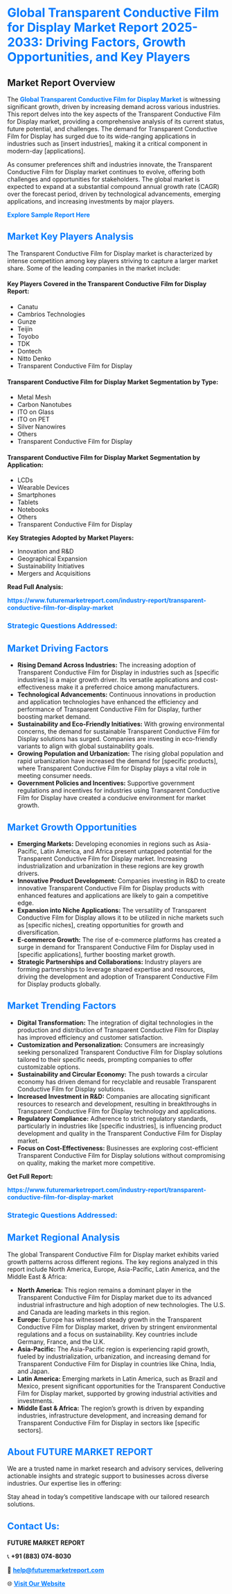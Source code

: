<h1 style="color: #007BFF;">Global Transparent Conductive Film for Display Market Report 2025-2033: Driving Factors, Growth Opportunities, and Key Players</h1>

<section id="overview">
<h2>Market Report Overview</h2>
<p>The <a href="https://www.futuremarketreport.com/industry-report/transparent-conductive-film-for-display-market" style="color: #007BFF; text-decoration: none;"><strong>Global Transparent Conductive Film for Display Market</strong></a> is witnessing significant growth, driven by increasing demand across various industries. This report delves into the key aspects of the Transparent Conductive Film for Display market, providing a comprehensive analysis of its current status, future potential, and challenges. The demand for Transparent Conductive Film for Display has surged due to its wide-ranging applications in industries such as [insert industries], making it a critical component in modern-day [applications].</p>
<p>As consumer preferences shift and industries innovate, the Transparent Conductive Film for Display market continues to evolve, offering both challenges and opportunities for stakeholders. The global market is expected to expand at a substantial compound annual growth rate (CAGR) over the forecast period, driven by technological advancements, emerging applications, and increasing investments by major players.</p>
</section>

<section id="overview">
<p><a href="https://www.futuremarketreport.com/request-sample/reportId=110187" style="color: #007BFF; text-decoration: none;"><strong>Explore Sample Report Here</strong></a></p>
</section>

<section id="key-players">
<h2 style="color: #007BFF;">Market Key Players Analysis</h2>
<p>The Transparent Conductive Film for Display market is characterized by intense competition among key players striving to capture a larger market share. Some of the leading companies in the market include:</p>
<h4>Key Players Covered in the Transparent Conductive Film for Display Report:</h4>
<ul><li>Canatu</li><li>Cambrios Technologies</li><li>Gunze</li><li>Teijin</li><li>Toyobo</li><li>TDK</li><li>Dontech</li><li>Nitto Denko</li><li>Transparent Conductive Film for Display</li></ul>
<h4>Transparent Conductive Film for Display Market Segmentation by Type:</h4>
<ul><li>Metal Mesh</li><li>Carbon Nanotubes</li><li>ITO on Glass</li><li>ITO on PET</li><li>Silver Nanowires</li><li>Others</li><li>Transparent Conductive Film for Display</li></ul>

<h4>Transparent Conductive Film for Display Market Segmentation by Application:</h4>
<ul><li>LCDs</li><li>Wearable Devices</li><li>Smartphones</li><li>Tablets</li><li>Notebooks</li><li>Others</li><li>Transparent Conductive Film for Display</li></ul>
<p><strong>Key Strategies Adopted by Market Players:</strong></p>
<ul>
<li>Innovation and R&D</li>
<li>Geographical Expansion</li>
<li>Sustainability Initiatives</li>
<li>Mergers and Acquisitions</li>
</ul>
</section>

<section>
<p><strong>Read Full Analysis: </strong></p><a href="https://www.futuremarketreport.com/industry-report/transparent-conductive-film-for-display-market" style="color: #007BFF; text-decoration: none;"><strong>https://www.futuremarketreport.com/industry-report/transparent-conductive-film-for-display-market</strong></a>
<h3 style="color: #007BFF;">Strategic Questions Addressed:</h3>
</section>

<section id="driving-factors">
<h2 style="color: #007BFF;">Market Driving Factors</h2>
<ul>
<li><strong>Rising Demand Across Industries:</strong> The increasing adoption of Transparent Conductive Film for Display in industries such as [specific industries] is a major growth driver. Its versatile applications and cost-effectiveness make it a preferred choice among manufacturers.</li>
<li><strong>Technological Advancements:</strong> Continuous innovations in production and application technologies have enhanced the efficiency and performance of Transparent Conductive Film for Display, further boosting market demand.</li>
<li><strong>Sustainability and Eco-Friendly Initiatives:</strong> With growing environmental concerns, the demand for sustainable Transparent Conductive Film for Display solutions has surged. Companies are investing in eco-friendly variants to align with global sustainability goals.</li>
<li><strong>Growing Population and Urbanization:</strong> The rising global population and rapid urbanization have increased the demand for [specific products], where Transparent Conductive Film for Display plays a vital role in meeting consumer needs.</li>
<li><strong>Government Policies and Incentives:</strong> Supportive government regulations and incentives for industries using Transparent Conductive Film for Display have created a conducive environment for market growth.</li>
</ul>
</section>

<section id="growth-opportunities">
<h2 style="color: #007BFF;">Market Growth Opportunities</h2>
<ul>
<li><strong>Emerging Markets:</strong> Developing economies in regions such as Asia-Pacific, Latin America, and Africa present untapped potential for the Transparent Conductive Film for Display market. Increasing industrialization and urbanization in these regions are key growth drivers.</li>
<li><strong>Innovative Product Development:</strong> Companies investing in R&D to create innovative Transparent Conductive Film for Display products with enhanced features and applications are likely to gain a competitive edge.</li>
<li><strong>Expansion into Niche Applications:</strong> The versatility of Transparent Conductive Film for Display allows it to be utilized in niche markets such as [specific niches], creating opportunities for growth and diversification.</li>
<li><strong>E-commerce Growth:</strong> The rise of e-commerce platforms has created a surge in demand for Transparent Conductive Film for Display used in [specific applications], further boosting market growth.</li>
<li><strong>Strategic Partnerships and Collaborations:</strong> Industry players are forming partnerships to leverage shared expertise and resources, driving the development and adoption of Transparent Conductive Film for Display products globally.</li>
</ul>
</section>

<section id="trending-factors">
<h2 style="color: #007BFF;">Market Trending Factors</h2>
<ul>
<li><strong>Digital Transformation:</strong> The integration of digital technologies in the production and distribution of Transparent Conductive Film for Display has improved efficiency and customer satisfaction.</li>
<li><strong>Customization and Personalization:</strong> Consumers are increasingly seeking personalized Transparent Conductive Film for Display solutions tailored to their specific needs, prompting companies to offer customizable options.</li>
<li><strong>Sustainability and Circular Economy:</strong> The push towards a circular economy has driven demand for recyclable and reusable Transparent Conductive Film for Display solutions.</li>
<li><strong>Increased Investment in R&D:</strong> Companies are allocating significant resources to research and development, resulting in breakthroughs in Transparent Conductive Film for Display technology and applications.</li>
<li><strong>Regulatory Compliance:</strong> Adherence to strict regulatory standards, particularly in industries like [specific industries], is influencing product development and quality in the Transparent Conductive Film for Display market.</li>
<li><strong>Focus on Cost-Effectiveness:</strong> Businesses are exploring cost-efficient Transparent Conductive Film for Display solutions without compromising on quality, making the market more competitive.</li>
</ul>
</section>

<section>
<p><strong>Get Full Report: </strong></p><a href="https://www.futuremarketreport.com/industry-report/transparent-conductive-film-for-display-market" style="color: #007BFF; text-decoration: none;"><strong>https://www.futuremarketreport.com/industry-report/transparent-conductive-film-for-display-market</strong></a>
<h3 style="color: #007BFF;">Strategic Questions Addressed:</h3>
</section>


<section id="regional-analysis">
<h2 style="color: #007BFF;">Market Regional Analysis</h2>
<p>The global Transparent Conductive Film for Display market exhibits varied growth patterns across different regions. The key regions analyzed in this report include North America, Europe, Asia-Pacific, Latin America, and the Middle East & Africa:</p>
<ul>
<li><strong>North America:</strong> This region remains a dominant player in the Transparent Conductive Film for Display market due to its advanced industrial infrastructure and high adoption of new technologies. The U.S. and Canada are leading markets in this region.</li>
<li><strong>Europe:</strong> Europe has witnessed steady growth in the Transparent Conductive Film for Display market, driven by stringent environmental regulations and a focus on sustainability. Key countries include Germany, France, and the U.K.</li>
<li><strong>Asia-Pacific:</strong> The Asia-Pacific region is experiencing rapid growth, fueled by industrialization, urbanization, and increasing demand for Transparent Conductive Film for Display in countries like China, India, and Japan.</li>
<li><strong>Latin America:</strong> Emerging markets in Latin America, such as Brazil and Mexico, present significant opportunities for the Transparent Conductive Film for Display market, supported by growing industrial activities and investments.</li>
<li><strong>Middle East & Africa:</strong> The region’s growth is driven by expanding industries, infrastructure development, and increasing demand for Transparent Conductive Film for Display in sectors like [specific sectors].</li>
</ul>
</section>

<footer>
<h2 style="color: #007BFF;">About FUTURE MARKET REPORT</h2>
<p>We are a trusted name in market research and advisory services, delivering actionable insights and strategic support to businesses across diverse industries. Our expertise lies in offering:</p>

<p>Stay ahead in today’s competitive landscape with our tailored research solutions.</p>

<h2 style="color: #007BFF;">Contact Us:</h2>
<p><strong>FUTURE MARKET REPORT</strong></p>
<p>📞 <strong>+91 (883) 074-8030</strong></p>
<p>📧 <strong><a href="mailto:help@futuremarketreport.com" style="color: #007BFF;">help@futuremarketreport.com</a></strong></p>
<p>🌐 <strong><a href="https://www.futuremarketreport.com/" style="color: #007BFF;">Visit Our Website</a></strong></p>
</footer>